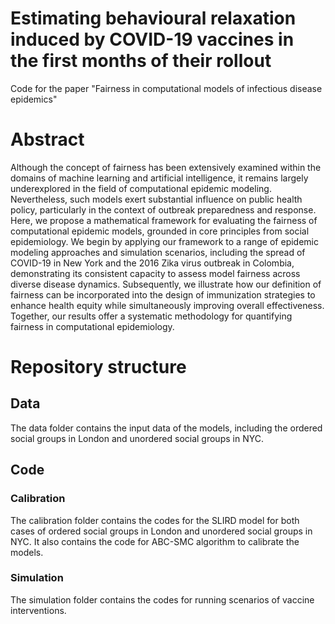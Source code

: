 # Estimating behavioural relaxation induced by COVID-19 vaccines in the first months of their rollout
Code for the paper "Fairness in computational models of infectious disease epidemics"
# Abstract
Although the concept of fairness has been extensively examined within the domains of machine learning and artificial
intelligence, it remains largely underexplored in the field of computational epidemic modeling. Nevertheless, such models exert
substantial influence on public health policy, particularly in the context of outbreak preparedness and response. Here, we
propose a mathematical framework for evaluating the fairness of computational epidemic models, grounded in core principles
from social epidemiology. We begin by applying our framework to a range of epidemic modeling approaches and simulation
scenarios, including the spread of COVID-19 in New York and the 2016 Zika virus outbreak in Colombia, demonstrating its
consistent capacity to assess model fairness across diverse disease dynamics. Subsequently, we illustrate how our definition
of fairness can be incorporated into the design of immunization strategies to enhance health equity while simultaneously
improving overall effectiveness. Together, our results offer a systematic methodology for quantifying fairness in computational
epidemiology.

# Repository structure
## Data
The data folder contains the input data of the models, including the ordered social groups in London and unordered social groups in NYC.
## Code
### Calibration
The calibration folder contains the codes for the SLIRD model for both cases of ordered social groups in London and unordered social groups in NYC. It also contains the code for ABC-SMC algorithm to calibrate the models.
### Simulation
The simulation folder contains the codes for running scenarios of vaccine interventions.
